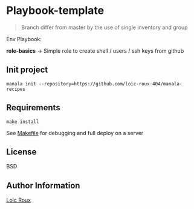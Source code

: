 Playbook-template
============
> Branch differ from master by the use of single inventory and group

Env Playbook: 

**role-basics** &rarr; Simple role to create shell / users / ssh keys from github

Init project
------------

`manala init --repository=https://github.com/loic-roux-404/manala-recipes`

Requirements
------------

`make install` 

See [Makefile](Makefile) for debugging and full deploy on a server

License
-------

BSD

Author Information
------------------

[Loic Roux]()
